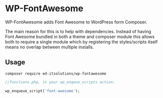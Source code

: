 # WP-FontAwesome

WP-FontAwesome adds Font Awesome to WordPress form Composer.

The main reason for this is to help with dependencies. Instead of having Font Awesome bundled in both a theme and composer module this allows both to require a single module which by registering the styles/scripts itself means no overlap between multiple installs.

## Usage

```
composer require ed-itsolutions/wp-fontawesome
```

```php
//functions.php, in your wp_enqeue_scripts action:

wp_enqueue_script('font-awesome');
```

